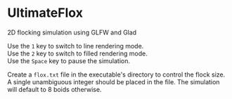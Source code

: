 # UltimateFlox
2D flocking simulation using GLFW and Glad

Use the ```1``` key to switch to line rendering mode.<br>
Use the ```2``` key to switch to filled rendering mode.<br>
Use the ```Space``` key to pause the simulation.<br>

Create a ```flox.txt``` file in the executable's directory to control the flock size.
A single unambiguous integer should be placed in the file. The simulation will default to 8 boids otherwise.
